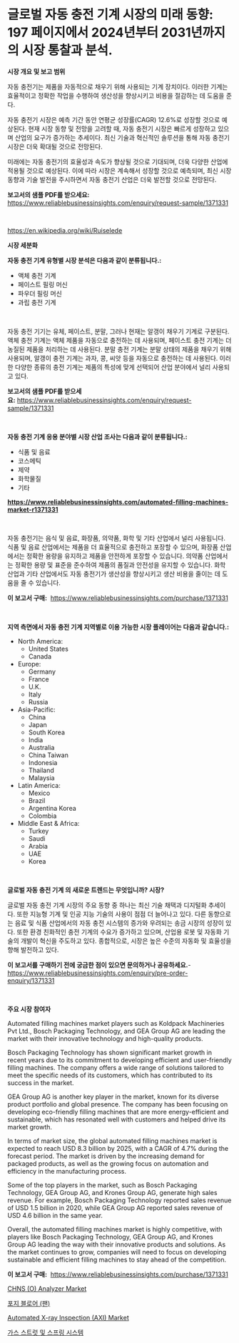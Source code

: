 <p><h1>글로벌 자동 충전 기계 시장의 미래 동향: 197 페이지에서 2024년부터 2031년까지의 시장 통찰과 분석.</h1></p><p><strong>시장 개요 및 보고 범위</strong></p>
<p><p>자동 충전기는 제품을 자동적으로 채우기 위해 사용되는 기계 장치이다. 이러한 기계는 효율적이고 정확한 작업을 수행하여 생산성을 향상시키고 비용을 절감하는 데 도움을 준다. </p><p>자동 충전기 시장은 예측 기간 동안 연평균 성장률(CAGR) 12.6%로 성장할 것으로 예상된다. 현재 시장 동향 및 전망을 고려할 때, 자동 충전기 시장은 빠르게 성장하고 있으며 산업의 요구가 증가하는 추세이다. 최신 기술과 혁신적인 솔루션을 통해 자동 충전기 시장은 더욱 확대될 것으로 전망된다.</p><p>미래에는 자동 충전기의 효율성과 속도가 향상될 것으로 기대되며, 더욱 다양한 산업에 적용될 것으로 예상된다. 이에 따라 시장은 계속해서 성장할 것으로 예측되며, 최신 시장 동향과 기술 발전을 주시하면서 자동 충전기 산업은 더욱 발전할 것으로 전망된다.</p></p>
<p><strong>보고서의 샘플 PDF를 받으세요:</strong> <a href="https://www.reliablebusinessinsights.com/enquiry/request-sample/1371331">https://www.reliablebusinessinsights.com/enquiry/request-sample/1371331</a></p>
<p>&nbsp;</p>
<p><a href="https://en.wikipedia.org/wiki/Ruiselede">https://en.wikipedia.org/wiki/Ruiselede</a></p>
<p><strong>시장 세분화</strong></p>
<p><strong>자동 충전 기계 유형별 시장 분석은 다음과 같이 분류됩니다.:</strong></p>
<p><ul><li>액체 충전 기계</li><li>페이스트 필링 머신</li><li>파우더 필링 머신</li><li>과립 충전 기계</li></ul></p>
<p>&nbsp;</p>
<p><p>자동 충전 기기는 유체, 페이스트, 분말, 그러나 현재는 알갱이 채우기 기계로 구분된다. 액체 충전 기계는 액체 제품을 자동으로 충전하는 데 사용되며, 페이스트 충전 기계는 더 농질된 제품을 처리하는 데 사용된다. 분말 충전 기계는 분말 상태의 제품을 채우기 위해 사용되며, 알갱이 충전 기계는 과자, 콩, 씨앗 등을 자동으로 충전하는 데 사용된다. 이러한 다양한 종류의 충전 기계는 제품의 특성에 맞게 선택되어 산업 분야에서 널리 사용되고 있다.</p></p>
<p><strong>보고서의 샘플 PDF를 받으세요:</strong>&nbsp;<a href="https://www.reliablebusinessinsights.com/enquiry/request-sample/1371331">https://www.reliablebusinessinsights.com/enquiry/request-sample/1371331</a></p>
<p>&nbsp;</p>
<p><strong> 자동 충전 기계 응용 분야별 시장 산업 조사는 다음과 같이 분류됩니다.:</strong></p>
<p><ul><li>식품 및 음료</li><li>코스메틱</li><li>제약</li><li>화학물질</li><li>기타</li></ul></p>
<p><strong><a href="https://www.reliablebusinessinsights.com/automated-filling-machines-market-r1371331">https://www.reliablebusinessinsights.com/automated-filling-machines-market-r1371331</a></strong></p>
<p>&nbsp;</p>
<p><p>자동 충전기는 음식 및 음료, 화장품, 의약품, 화학 및 기타 산업에서 널리 사용됩니다. 식품 및 음료 산업에서는 제품을 더 효율적으로 충전하고 포장할 수 있으며, 화장품 산업에서는 정확한 용량을 유지하고 제품을 안전하게 포장할 수 있습니다. 의약품 산업에서는 정확한 용량 및 표준을 준수하여 제품의 품질과 안전성을 유지할 수 있습니다. 화학 산업과 기타 산업에서도 자동 충전기가 생산성을 향상시키고 생산 비용을 줄이는 데 도움을 줄 수 있습니다.</p></p>
<p><strong>이 보고서 구매:</strong>&nbsp; <a href="https://www.reliablebusinessinsights.com/purchase/1371331">https://www.reliablebusinessinsights.com/purchase/1371331</a></p>
<p>&nbsp;</p>
<p><strong>지역 측면에서 자동 충전 기계 지역별로 이용 가능한 시장 플레이어는 다음과 같습니다.:</strong></p>
<p><ul>
    <li>
        North America:
        <ul>
            <li>United States</li>
            <li>Canada</li>
        </ul>
    </li>
    <li>
        Europe:
        <ul>
            <li>Germany</li>
            <li>France</li>
            <li>U.K.</li>
            <li>Italy</li>
            <li>Russia</li>
        </ul>
    </li>
    <li>
        Asia-Pacific:
        <ul>
            <li>China</li>
            <li>Japan</li>
            <li>South Korea</li>
            <li>India</li>
            <li>Australia</li>
            <li>China Taiwan</li>
            <li>Indonesia</li>
            <li>Thailand</li>
            <li>Malaysia</li>
        </ul>
    </li>
    <li>
        Latin America:
        <ul>
            <li>Mexico</li>
            <li>Brazil</li>
            <li>Argentina Korea</li>
            <li>Colombia</li>
        </ul>
    </li>
    <li>
        Middle East & Africa:
        <ul>
            <li>Turkey</li>
            <li>Saudi</li>
            <li>Arabia</li>
            <li>UAE</li>
            <li>Korea</li>
        </ul>
    </li>
    </ul></p>
<p>&nbsp;</p>
<p><strong>글로벌 자동 충전 기계 의 새로운 트렌드는 무엇입니까? 시장?</strong></p>
<p><p>글로벌 자동 충전 기계 시장의 주요 동향 중 하나는 최신 기술 채택과 디지털화 추세이다. 또한 지능형 기계 및 인공 지능 기술의 사용이 점점 더 늘어나고 있다. 다른 동향으로는 음료 및 식품 산업에서의 자동 충전 시스템의 증가와 우려되는 송금 시장의 성장이 있다. 또한 환경 친화적인 충전 기계의 수요가 증가하고 있으며, 산업용 로봇 및 자동화 기술의 개발이 혁신을 주도하고 있다. 종합적으로, 시장은 높은 수준의 자동화 및 효율성을 향해 발전하고 있다.</p></p>
<p><strong>이 보고서를 구매하기 전에 궁금한 점이 있으면 문의하거나 공유하세요.</strong>- <a href="https://www.reliablebusinessinsights.com/enquiry/pre-order-enquiry/1371331">https://www.reliablebusinessinsights.com/enquiry/pre-order-enquiry/1371331</a></p>
<p>&nbsp;</p>
<p><strong>주요 시장 참여자</strong></p>
<p><p>Automated filling machines market players such as Koldpack Machineries Pvt Ltd., Bosch Packaging Technology, and GEA Group AG are leading the market with their innovative technology and high-quality products. </p><p>Bosch Packaging Technology has shown significant market growth in recent years due to its commitment to developing efficient and user-friendly filling machines. The company offers a wide range of solutions tailored to meet the specific needs of its customers, which has contributed to its success in the market.</p><p>GEA Group AG is another key player in the market, known for its diverse product portfolio and global presence. The company has been focusing on developing eco-friendly filling machines that are more energy-efficient and sustainable, which has resonated well with customers and helped drive its market growth.</p><p>In terms of market size, the global automated filling machines market is expected to reach USD 8.3 billion by 2025, with a CAGR of 4.7% during the forecast period. The market is driven by the increasing demand for packaged products, as well as the growing focus on automation and efficiency in the manufacturing process.</p><p>Some of the top players in the market, such as Bosch Packaging Technology, GEA Group AG, and Krones Group AG, generate high sales revenue. For example, Bosch Packaging Technology reported sales revenue of USD 1.5 billion in 2020, while GEA Group AG reported sales revenue of USD 4.6 billion in the same year.</p><p>Overall, the automated filling machines market is highly competitive, with players like Bosch Packaging Technology, GEA Group AG, and Krones Group AG leading the way with their innovative products and solutions. As the market continues to grow, companies will need to focus on developing sustainable and efficient filling machines to stay ahead of the competition.</p></p>
<p><strong>이 보고서 구매:</strong>&nbsp;&nbsp;<a href="https://www.reliablebusinessinsights.com/purchase/1371331">https://www.reliablebusinessinsights.com/purchase/1371331</a></p>
<p><p><a href="https://issuu.com/reportprime-2/docs/chns-o-analyzer-market-size-2030.pptx">CHNS (O) Analyzer Market</a></p><p><a href="https://github.com/laholand/Market-Research-Report-List-4/blob/main/1988567137110.md">포지 블로어 (팬)</a></p><p><a href="https://issuu.com/reportprime-2/docs/automated-x-ray-inspection-axi-market-size-2030.pp">Automated X-ray Inspection (AXI) Market</a></p><p><a href="https://github.com/KellyLyncyh543964/Market-Research-Report-List-2/blob/main/7452248137111.md">가스 스트럿 및 스프링 시스템</a></p></p>
